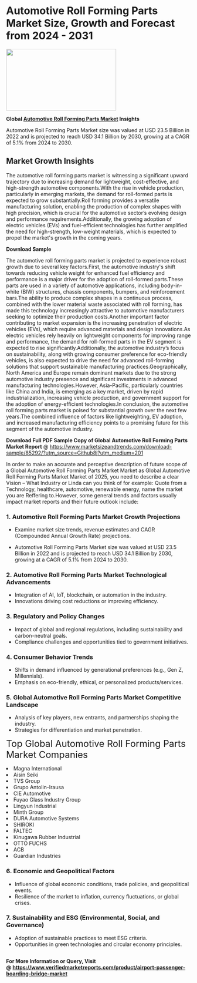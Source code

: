 <H1>Automotive Roll Forming Parts Market Size, Growth and Forecast from 2024 - 2031</H1><img class="aligncenter size-medium wp-image-584254" src="https://thirdeyenews.in/wp-content/uploads/2024/09/Global-Market-Research-300x168.jpeg" alt="" width="300" height="168" /><p><strong>Global&nbsp;<a href="https://www.marketsizeandtrends.com/download-sample/85292/?utm_source=Github8j?utm_medium=201">Automotive Roll Forming Parts Market</a> Insights</strong></p><p>Automotive Roll Forming Parts Market size was valued at USD 23.5 Billion in 2022 and is projected to reach USD 34.1 Billion by 2030, growing at a CAGR of 5.1% from 2024 to 2030.</p><p><h2>Market Growth Insights</h2> <p>The automotive roll forming parts market is witnessing a significant upward trajectory due to increasing demand for lightweight, cost-effective, and high-strength automotive components.With the rise in vehicle production, particularly in emerging markets, the demand for roll-formed parts is expected to grow substantially.Roll forming provides a versatile manufacturing solution, enabling the production of complex shapes with high precision, which is crucial for the automotive sector’s evolving design and performance requirements.Additionally, the growing adoption of electric vehicles (EVs) and fuel-efficient technologies has further amplified the need for high-strength, low-weight materials, which is expected to propel the market's growth in the coming years.</p> <p><strong>Download Sample</strong></p> <p>The automotive roll forming parts market is projected to experience robust growth due to several key factors.First, the automotive industry's shift towards reducing vehicle weight for enhanced fuel efficiency and performance is a major driver for the adoption of roll-formed parts.These parts are used in a variety of automotive applications, including body-in-white (BIW) structures, chassis components, bumpers, and reinforcement bars.The ability to produce complex shapes in a continuous process, combined with the lower material waste associated with roll forming, has made this technology increasingly attractive to automotive manufacturers seeking to optimize their production costs.Another important factor contributing to market expansion is the increasing penetration of electric vehicles (EVs), which require advanced materials and design innovations.As electric vehicles rely heavily on lightweight components for improving range and performance, the demand for roll-formed parts in the EV segment is expected to rise significantly.Additionally, the automotive industry’s focus on sustainability, along with growing consumer preference for eco-friendly vehicles, is also expected to drive the need for advanced roll-forming solutions that support sustainable manufacturing practices.Geographically, North America and Europe remain dominant markets due to the strong automotive industry presence and significant investments in advanced manufacturing technologies.However, Asia-Pacific, particularly countries like China and India, is emerging as a key market, driven by rapid industrialization, increasing vehicle production, and government support for the adoption of energy-efficient technologies.In conclusion, the automotive roll forming parts market is poised for substantial growth over the next few years.The combined influence of factors like lightweighting, EV adoption, and increased manufacturing efficiency points to a promising future for this segment of the automotive industry.</p> <p><span class=""><strong>Download Full PDF Sample Copy of Global Automotive Roll Forming Parts Market Report</strong> @ <a href="https://www.marketsizeandtrends.com/download-sample/85292/?utm_source=Github8j?utm_medium=201" target="_blank">https://www.marketsizeandtrends.com/download-sample/85292/?utm_source=Github8j?utm_medium=201</a></span></p><p>In order to make an accurate and perceptive description of future scope of a Global&nbsp;Automotive Roll Forming Parts Market Market as Global&nbsp;Automotive Roll Forming Parts Market Market of 2025, you need to describe a clear Vision &ndash; What Industry or Linda can you think of for example: Quote from a Technology, healthcare, automotive, renewable energy, name the market you are Reffering to.However, some general trends and factors usually impact market reports and their future outlook include:</p><h3>1.&nbsp;<strong>Automotive Roll Forming Parts Market Growth Projections</strong></h3><ul><li>Examine market size trends, revenue estimates and CAGR (Compounded Annual Growth Rate) projections.</li><li><p>Automotive Roll Forming Parts Market size was valued at USD 23.5 Billion in 2022 and is projected to reach USD 34.1 Billion by 2030, growing at a CAGR of 5.1% from 2024 to 2030.</p></li></ul><h3>2.&nbsp;<strong>Automotive Roll Forming Parts Market Technological Advancements</strong></h3><ul><li>Integration of AI, IoT, blockchain, or automation in the industry.</li><li>Innovations driving cost reductions or improving efficiency.</li></ul><h3>3.&nbsp;<strong>Regulatory and Policy Changes</strong></h3><ul><li>Impact of global and regional regulations, including sustainability and carbon-neutral goals.</li><li>Compliance challenges and opportunities tied to government initiatives.</li></ul><h3>4.&nbsp;<strong>Consumer Behavior Trends</strong></h3><ul><li>Shifts in demand influenced by generational preferences (e.g., Gen Z, Millennials).</li><li>Emphasis on eco-friendly, ethical, or personalized products/services.</li></ul><h3>5.&nbsp;<strong>Global Automotive Roll Forming Parts Market Competitive Landscape</strong></h3><ul><li>Analysis of key players, new entrants, and partnerships shaping the industry.</li><li>Strategies for differentiation and market penetration.</li></ul><p data-pm-slice="1 1 []"><span style="color: inherit; font-family: inherit; font-size: 25px;">Top Global Automotive Roll Forming Parts Market Companies</span></p><div class="" data-test-id=""><p><li>Magna International</li><li> Aisin Seiki</li><li> TVS Group</li><li> Grupo Antolin-Irausa</li><li> CIE Automotive</li><li> Fuyao Glass Industry Group</li><li> Lingyun Industrial</li><li> Minth Group</li><li> DURA Automotive Systems</li><li> SHIROKI</li><li> FALTEC</li><li> Kinugawa Rubber Industrial</li><li> OTTO FUCHS</li><li> ACB</li><li> Guardian Industries</li></p></div><h3>6.&nbsp;<strong>Economic and Geopolitical Factors</strong></h3><ul><li>Influence of global economic conditions, trade policies, and geopolitical events.</li><li>Resilience of the market to inflation, currency fluctuations, or global crises.</li></ul><h3>7.&nbsp;<strong>Sustainability and ESG (Environmental, Social, and Governance)</strong></h3><ul><li>Adoption of sustainable practices to meet ESG criteria.</li><li>Opportunities in green technologies and circular economy principles.</li></ul><h2><strong style="font-size: 14px;">For More Information or Query, Visit @&nbsp;</strong><a style="background-color: #ffffff; font-size: 14px;" href="https://www.marketsizeandtrends.com/report/automotive-roll-forming-parts-market/" target="_blank">https://www.verifiedmarketreports.com/product/airport-passenger-boarding-bridge-market</a></h2>